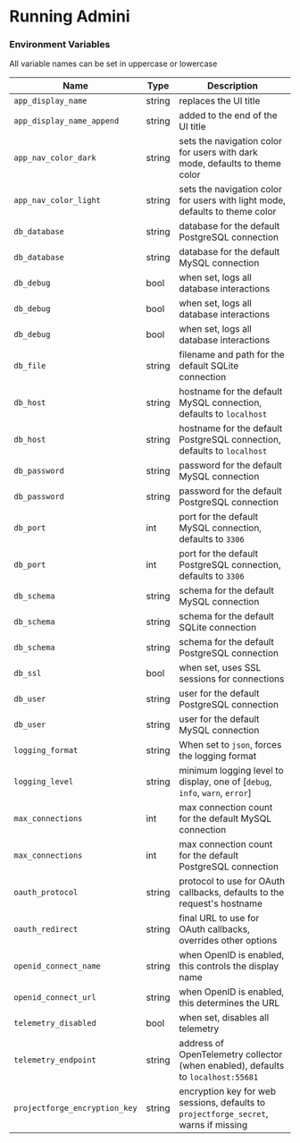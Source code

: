 <!--- Content managed by Project Forge, see [projectforge.md] for details. -->
# Running Admini

### Environment Variables

All variable names can be set in uppercase or lowercase

| Name                          | Type   | Description                                                                          |
|-------------------------------|--------|--------------------------------------------------------------------------------------|
| `app_display_name`            | string | replaces the UI title                                                                |
| `app_display_name_append`     | string | added to the end of the UI title                                                     |
| `app_nav_color_dark`          | string | sets the navigation color for users with dark mode, defaults to theme color          |
| `app_nav_color_light`         | string | sets the navigation color for users with light mode, defaults to theme color         |
| `db_database`                 | string | database for the default PostgreSQL connection                                       |
| `db_database`                 | string | database for the default MySQL connection                                            |
| `db_debug`                    | bool   | when set, logs all database interactions                                             |
| `db_debug`                    | bool   | when set, logs all database interactions                                             |
| `db_debug`                    | bool   | when set, logs all database interactions                                             |
| `db_file`                     | string | filename and path for the default SQLite connection                                  |
| `db_host`                     | string | hostname for the default MySQL connection, defaults to `localhost`                   |
| `db_host`                     | string | hostname for the default PostgreSQL connection, defaults to `localhost`              |
| `db_password`                 | string | password for the default MySQL connection                                            |
| `db_password`                 | string | password for the default PostgreSQL connection                                       |
| `db_port`                     | int    | port for the default MySQL connection, defaults to `3306`                            |
| `db_port`                     | int    | port for the default PostgreSQL connection, defaults to `3306`                       |
| `db_schema`                   | string | schema for the default MySQL connection                                              |
| `db_schema`                   | string | schema for the default SQLite connection                                             |
| `db_schema`                   | string | schema for the default PostgreSQL connection                                         |
| `db_ssl`                      | bool   | when set, uses SSL sessions for connections                                          |
| `db_user`                     | string | user for the default PostgreSQL connection                                           |
| `db_user`                     | string | user for the default MySQL connection                                                |
| `logging_format`              | string | When set to `json`, forces the logging format                                        |
| `logging_level`               | string | minimum logging level to display, one of [`debug`, `info`, `warn`, `error`]          |
| `max_connections`             | int    | max connection count for the default MySQL connection                                |
| `max_connections`             | int    | max connection count for the default PostgreSQL connection                           |
| `oauth_protocol`              | string | protocol to use for OAuth callbacks, defaults to the request's hostname              |
| `oauth_redirect`              | string | final URL to use for OAuth callbacks, overrides other options                        |
| `openid_connect_name`         | string | when OpenID is enabled, this controls the display name                               |
| `openid_connect_url`          | string | when OpenID is enabled, this determines the URL                                      |
| `telemetry_disabled`          | bool   | when set, disables all telemetry                                                     |
| `telemetry_endpoint`          | string | address of OpenTelemetry collector (when enabled), defaults to `localhost:55681`     |
| `projectforge_encryption_key` | string | encryption key for web sessions, defaults to `projectforge_secret`, warns if missing |
